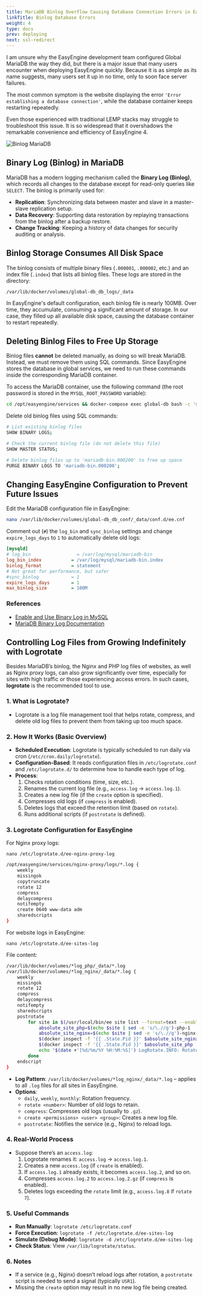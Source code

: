 ```yaml
---
title: MariaDB Binlog Overflow Causing Database Connection Errors in EasyEngine
linkTitle: Binlog Database Errors
weight: 4
type: docs
prev: deploying
next: ssl-redirect
---
```


I am unsure why the EasyEngine development team configured Global MariaDB the way they did, but there is a major issue that many users encounter when deploying EasyEngine quickly. Because it is as simple as its name suggests, many users set it up in no time, only to soon face server failures.  

The most common symptom is the website displaying the error `'Error establishing a database connection'`, while the database container keeps restarting repeatedly.  

Even those experienced with traditional LEMP stacks may struggle to troubleshoot this issue. It is so widespread that it overshadows the remarkable convenience and efficiency of EasyEngine 4.  

![Binlog MariaDB](/images/binlog-mariadb.svg)
 
## Binary Log (Binlog) in MariaDB  

MariaDB has a modern logging mechanism called the **Binary Log (Binlog)**, which records all changes to the database except for read-only queries like `SELECT`. The binlog is primarily used for:  

- **Replication**: Synchronizing data between master and slave in a master-slave replication setup.  
- **Data Recovery**: Supporting data restoration by replaying transactions from the binlog after a backup restore.  
- **Change Tracking**: Keeping a history of data changes for security auditing or analysis.  

## Binlog Storage Consumes All Disk Space  

The binlog consists of multiple binary files (`.000001`, `.000002`, etc.) and an index file (`.index`) that lists all binlog files. These logs are stored in the directory:  

```
/var/lib/docker/volumes/global-db_db_logs/_data
```  

In EasyEngine's default configuration, each binlog file is nearly 100MB. Over time, they accumulate, consuming a significant amount of storage. In our case, they filled up all available disk space, causing the database container to restart repeatedly.  

## Deleting Binlog Files to Free Up Storage  

Binlog files **cannot** be deleted manually, as doing so will break MariaDB. Instead, we must remove them using SQL commands. Since EasyEngine stores the database in global services, we need to run these commands inside the corresponding MariaDB container.  

To access the MariaDB container, use the following command (the root password is stored in the `MYSQL_ROOT_PASSWORD` variable):  

```bash
cd /opt/easyengine/services && docker-compose exec global-db bash -c 'mysql -uroot -p${MYSQL_ROOT_PASSWORD}'
```  

Delete old binlog files using SQL commands:  

```bash
# List existing binlog files
SHOW BINARY LOGS;  

# Check the current binlog file (do not delete this file)
SHOW MASTER STATUS;  

# Delete binlog files up to 'mariadb-bin.000200' to free up space
PURGE BINARY LOGS TO 'mariadb-bin.000200';  
```  

## Changing EasyEngine Configuration to Prevent Future Issues  

Edit the MariaDB configuration file in EasyEngine:  

```bash
nano /var/lib/docker/volumes/global-db_db_conf/_data/conf.d/ee.cnf
```  

Comment out (`#`) the `log_bin` and `sync_binlog` settings and change `expire_logs_days` to `1` to automatically delete old logs:  

```ini
[mysqld]
# log_bin                 = /var/log/mysql/mariadb-bin
log_bin_index           = /var/log/mysql/mariadb-bin.index
binlog_format           = statement
# Not great for performance, but safer
#sync_binlog            = 1
expire_logs_days        = 1
max_binlog_size         = 100M
```  

### References  

- [Enable and Use Binary Log in MySQL](https://snapshooter.com/learn/mysql/enable-and-use-binary-log-mysql)  
- [MariaDB Binary Log Documentation](https://mariadb.com/kb/en/binary-log/)  


## Controlling Log Files from Growing Indefinitely with Logrotate

Besides MariaDB’s binlog, the Nginx and PHP log files of websites, as well as Nginx proxy logs, can also grow significantly over time, especially for sites with high traffic or those experiencing access errors. In such cases, **logrotate** is the recommended tool to use.

### 1. What is Logrotate?
- Logrotate is a log file management tool that helps rotate, compress, and delete old log files to prevent them from taking up too much space.

### 2. How It Works (Basic Overview)
- **Scheduled Execution**: Logrotate is typically scheduled to run daily via cron (`/etc/cron.daily/logrotate`).
- **Configuration-Based**: It reads configuration files in `/etc/logrotate.conf` and `/etc/logrotate.d/` to determine how to handle each type of log.
- **Process**:
  1. Checks rotation conditions (time, size, etc.).
  2. Renames the current log file (e.g., `access.log` → `access.log.1`).
  3. Creates a new log file (if the `create` option is specified).
  4. Compresses old logs (if `compress` is enabled).
  5. Deletes logs that exceed the retention limit (based on `rotate`).
  6. Runs additional scripts (if `postrotate` is defined).

### 3. Logrotate Configuration for EasyEngine

For Nginx proxy logs:
```
nano /etc/logrotate.d/ee-nginx-proxy-log
```

```bash {filename="~/etc/logrotate.d/ee-nginx-proxy-log"}
/opt/easyengine/services/nginx-proxy/logs/*.log {
    weekly
    missingok
    copytruncate
    rotate 12
    compress
    delaycompress
    notifempty
    create 0640 www-data adm
    sharedscripts
}
```

For website logs in EasyEngine:
```
nano /etc/logrotate.d/ee-sites-log
```

File content:
```bash {filename="~/etc/logrotate.d/ee-sites-log"}
/var/lib/docker/volumes/*log_php/_data/*.log
/var/lib/docker/volumes/*log_nginx/_data/*.log {
    weekly
    missingok
    rotate 12
    compress
    delaycompress
    notifempty
    sharedscripts
    postrotate
        for site in $(/usr/local/bin/ee site list --format=text --enabled); do
            absolute_site_php=$(echo $site | sed -e 's/\.//g')-php-1
            absolute_site_nginx=$(echo $site | sed -e 's/\.//g')-nginx-1
            $(docker inspect -f '{{ .State.Pid }}' $absolute_site_nginx | xargs kill -USR1) || echo "ok"
            $(docker inspect -f '{{ .State.Pid }}' $absolute_site_php | xargs kill -USR1) || echo "ok"
            echo "$(date +'[%d/%m/%Y %H:%M:%S]') LogRotate.INFO: Rotated logs for $site" >> /opt/easyengine/logs/ee.log
        done
    endscript
}
```

- **Log Pattern**: `/var/lib/docker/volumes/*log_nginx/_data/*.log` – applies to all `.log` files for all sites in EasyEngine.
- **Options**:
  - `daily`, `weekly`, `monthly`: Rotation frequency.
  - `rotate <number>`: Number of old logs to retain.
  - `compress`: Compresses old logs (usually to `.gz`).
  - `create <permissions> <user> <group>`: Creates a new log file.
  - `postrotate`: Notifies the service (e.g., Nginx) to reload logs.

### 4. Real-World Process
- Suppose there’s an `access.log`:
  1. Logrotate renames it: `access.log` → `access.log.1`.
  2. Creates a new `access.log` (if `create` is enabled).
  3. If `access.log.1` already exists, it becomes `access.log.2`, and so on.
  4. Compresses `access.log.2` to `access.log.2.gz` (if `compress` is enabled).
  5. Deletes logs exceeding the `rotate` limit (e.g., `access.log.8` if `rotate 7`).

### 5. Useful Commands
- **Run Manually**: `logrotate /etc/logrotate.conf`
- **Force Execution**: `logrotate -f /etc/logrotate.d/ee-sites-log`
- **Simulate (Debug Mode)**: `logrotate -d /etc/logrotate.d/ee-sites-log`
- **Check Status**: View `/var/lib/logrotate/status`.

### 6. Notes
- If a service (e.g., Nginx) doesn’t reload logs after rotation, a `postrotate` script is needed to send a signal (typically `USR1`).
- Missing the `create` option may result in no new log file being created.

